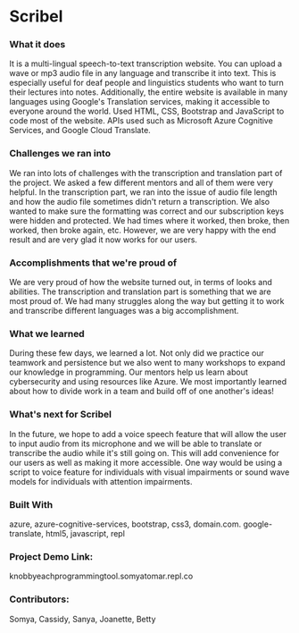 # Scribel
### What it does
It is a multi-lingual speech-to-text transcription website. You can upload a wave or mp3 audio file in any language and transcribe it into text. This is especially useful for deaf people and linguistics students who want to turn their lectures into notes. Additionally, the entire website is available in many languages using Google's Translation services, making it accessible to everyone around the world. Used HTML, CSS, Bootstrap and JavaScript to code most of the website. APIs used such as Microsoft Azure Cognitive Services, and Google Cloud Translate. 

### Challenges we ran into
We ran into lots of challenges with the transcription and translation part of the project. We asked a few different mentors and all of them were very helpful. In the transcription part, we ran into the issue of audio file length and how the audio file sometimes didn't return a transcription. We also wanted to make sure the formatting was correct and our subscription keys were hidden and protected. We had times where it worked, then broke, then worked, then broke again, etc. However, we are very happy with the end result and are very glad it now works for our users.

### Accomplishments that we're proud of
We are very proud of how the website turned out, in terms of looks and abilities. The transcription and translation part is something that we are most proud of. We had many struggles along the way but getting it to work and transcribe different languages was a big accomplishment.

### What we learned
During these few days, we learned a lot. Not only did we practice our teamwork and persistence but we also went to many workshops to expand our knowledge in programming. Our mentors help us learn about cybersecurity and using resources like Azure. We most importantly learned about how to divide work in a team and build off of one another's ideas!

### What's next for Scribel
In the future, we hope to add a voice speech feature that will allow the user to input audio from its microphone and we will be able to translate or transcribe the audio while it's still going on. This will add convenience for our users as well as making it more accessible. One way would be using a script to voice feature for individuals with visual impairments or sound wave models for individuals with attention impairments.

### Built With
azure, 
azure-cognitive-services, 
bootstrap, 
css3, 
domain.com. 
google-translate, 
html5, 
javascript, 
repl

### Project Demo Link: 
knobbyeachprogrammingtool.somyatomar.repl.co
### Contributors:
Somya, Cassidy, Sanya, Joanette, Betty
